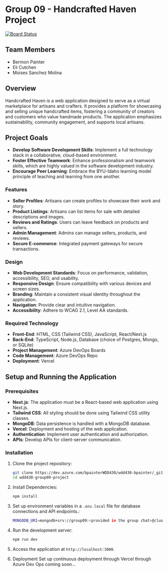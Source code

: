# Group 09 - Handcrafted Haven Project

[![Board Status](https://dev.azure.com/bpainterWDD430/e2fc051b-e969-49b7-a370-8a7fe1e030b9/3d08f403-b958-4701-9994-08e6eaf30eb5/_apis/work/boardbadge/b83f3c2c-5ee9-4a0b-b8b6-d595eea89183)](https://dev.azure.com/bpainterWDD430/e2fc051b-e969-49b7-a370-8a7fe1e030b9/_boards/board/t/3d08f403-b958-4701-9994-08e6eaf30eb5/Epics/)

## Team Members

- Bermon Painter
- Eli Cutchen
- Moises Sanchez Molina

## Overview

Handcrafted Haven is a web application designed to serve as a virtual marketplace for artisans and crafters. It provides a platform for showcasing and selling unique handcrafted items, fostering a community of creators and customers who value handmade products. The application emphasizes sustainability, community engagement, and supports local artisans.

## Project Goals

- **Develop Software Development Skills**: Implement a full technology stack in a collaborative, cloud-based environment.
- **Foster Effective Teamwork**: Enhance professionalism and teamwork skills, which are highly valued in the software development industry.
- **Encourage Peer Learning**: Embrace the BYU-Idaho learning model principle of teaching and learning from one another.

### Features

- **Seller Profiles**: Artisans can create profiles to showcase their work and story.
- **Product Listings**: Artisans can list items for sale with detailed descriptions and images.
- **Reviews and Ratings**: Users can leave feedback on products and sellers.
- **Admin Management**: Admins can manage sellers, products, and reviews.
- **Secure E-commerce**: Integrated payment gateways for secure transactions.

### Design

- **Web Development Standards**: Focus on performance, validation, accessibility, SEO, and usability.
- **Responsive Design**: Ensure compatibility with various devices and screen sizes.
- **Branding**: Maintain a consistent visual identity throughout the application.
- **Navigation**: Provide clear and intuitive navigation.
- **Accessibility**: Adhere to WCAG 2.1, Level AA standards.

### Required Technology

- **Front-End**: HTML, CSS (Tailwind CSS), JavaScript, React/Next.js
- **Back-End**: TypeScript, Node.js, Database (choice of Postgres, Mongo, or SQLite)
- **Project Management**: Azure DevOps Boards
- **Code Management**: Azure DevOps Repo
- **Deployment**: Vercel

## Setup and Running the Application

### Prerequisites

- **Next.js**: The application must be a React-based web application using Next.js.
- **Tailwind CSS**: All styling should be done using Tailwind CSS utility classes.
- **MongoDB**: Data persistence is handled with a MongoDB database.
- **Vercel**: Deployment and hosting of the web application.
- **Authentication**: Implement user authentication and authorization.
- **APIs**: Develop APIs for client-server communication.

### Installation

1. Clone the project repository:
   ```bash
   git clone https://dev.azure.com/bpainterWDD430/wdd430-bpainter/_git/wdd430-group09-project
   cd wdd430-group09-project

2. Install Dependencies:
   ```bash 
   npm install

3. Set up environment variables in a `.env.local` file for database connections and API endpoints.:
   ```bash 
   MONGODB_URI=mongodb+srv://group09:<provided in the group chat>@cluster0.peig0sx.mongodb.net/?retryWrites=true&w=majority

4. Run the development server:
   ```bash 
   npm run dev

5. Access the application at `http://localhost:3000`.

6. Deployment
Set up continuous deployment through Vercel through Azure Dev Ops coming soon...
